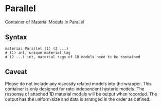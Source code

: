# Parallel

Container of Material Models In Parallel

## Syntax

```
material Parallel (1) (2 ...)
# (1) int, unique material tag
# (2 ...) int, material tags of 1D models need to be contained
```

## Caveat

Please do not include any viscosity related models into the wrapper. This container is only designed for rate-independent hysteric models. The response of attached 1D material models will be output when recorded. The output has the uniform size and data is arranged in the order as defined.
